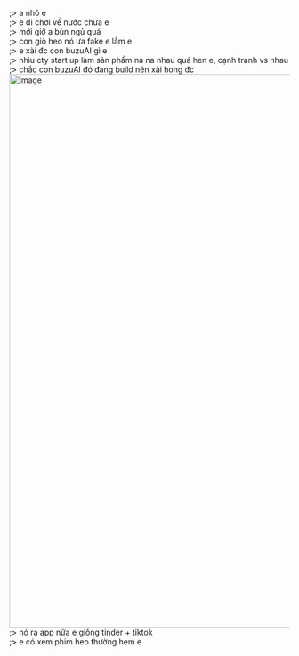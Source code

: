 ;> a nhô e<br>
;> e đi chơi về nước chưa e<br>
;> mới giờ a bùn ngủ quá<br>
;> con giò heo nó ưa fake e lắm e<br>
;> e xài đc con buzuAI gì e<br>
;> nhìu cty start up làm sản phẩm na na nhau quá hen e, cạnh tranh vs nhau<br>
;> chắc con buzuAI đó đang build nên xài hong đc<br>
<img width="1052" height="996" alt="image" src="https://github.com/user-attachments/assets/8f14b110-157b-47be-a46c-d8644c99487d" /><br>
;> nó ra app nữa e giống tinder + tiktok<br>
;> e có xem phim heo thường hem e
